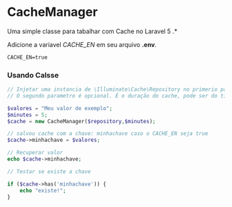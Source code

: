 # CacheManager
Uma simple classe para tabalhar com Cache no Laravel 5 .*

Adicione a variavel _CACHE_EN_ em seu arquivo __.env__.
```txt
CACHE_EN=true
```

### Usando Calsse
```php
// Injetar uma instancia de \Illuminate\Cache\Repository no primerio parametro.
// O segundo parametro é opcional. É o duração do cache, pode ser do tipo: \DateTimeInterface|\DateInterval|float|int

$valores = "Meu valor de exemplo";
$minutes = 5;
$cache = new CacheManager($repository,$minutes);

// salvou cache com a chave: minhachave caso o CACHE_EN seja true
$cache->minhachave = $valores; 

// Recuperar valor
echo $cache->minhachave;

// Testar se existe a chave

if ($cache->has('minhachave')) {
    echo "existe!";
}
```
